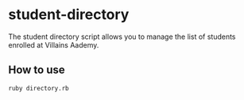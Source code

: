 # student-directory

The student directory script allows you to manage the list of students enrolled at Villains Aademy.

## How to use

```shell
ruby directory.rb
```